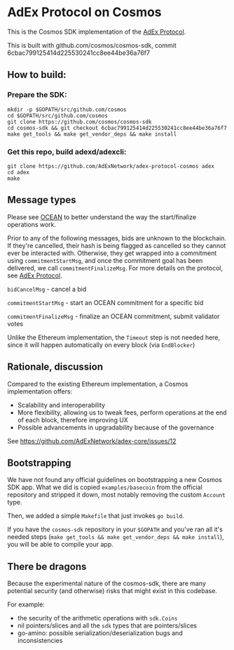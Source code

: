 # AdEx Protocol on Cosmos

This is the Cosmos SDK implementation of the [AdEx Protocol](https://github.com/AdExNetwork/adex-protocol).

This is built with github.com/cosmos/cosmos-sdk, commit 6cbac799125414d225530241cc8ee44be36a76f7

## How to build:

### Prepare the SDK:

```
mkdir -p $GOPATH/src/github.com/cosmos
cd $GOPATH/src/github.com/cosmos
git clone https://github.com/cosmos/cosmos-sdk
cd cosmos-sdk && git checkout 6cbac799125414d225530241cc8ee44be36a76f7
make get_tools && make get_vendor_deps && make install
```

### Get this repo, build adexd/adexcli:

```
git clone https://github.com/AdExNetwork/adex-protocol-cosmos adex
cd adex
make
```


## Message types

Please see [OCEAN](https://github.com/AdExNetwork/adex-protocol/blob/master/OCEAN.md) to better understand the way the start/finalize operations work.

Prior to any of the following messages, bids are unknown to the blockchain. If they're cancelled, their hash is being flagged as cancelled so they cannot ever be interacted with. Otherwise, they get wrapped into a commitment using `commitmentStartMsg`, and once the commitment goal has been delivered, we call `commitmentFinalizeMsg`. For more details on the protocol, see [AdEx Protocol](https://github.com/AdExNetwork/adex-protocol).

`bidCancelMsg` - cancel a bid

`commitmentStartMsg` - start an OCEAN commitment for a specific bid

`commitmentFinalizeMsg` - finalize an OCEAN commitment, submit validator votes

Unlike the Ethereum implementation, the `Timeout` step is not needed here, since it will happen automatically on every block (via `EndBlocker`)


## Rationale, discussion

Compared to the existing Ethereum implementation, a Cosmos implementation offers:

* Scalability and interoperability
* More flexibility, allowing us to tweak fees, perform operations at the end of each block, therefore improving UX
* Possible advancements in upgradability because of the governance

See https://github.com/AdExNetwork/adex-core/issues/12


## Bootstrapping

We have not found any official guidelines on bootstrapping a new Cosmos SDK app. What we did is copied `examples/basecoin` from the official repository and stripped it down, most notably removing the custom `Account` type.

Then, we added a simple `Makefile` that just invokes `go build`.

If you have the `cosmos-sdk` repository in your `$GOPATH` and you've ran all it's needed steps (`make get_tools && make get_vendor_deps && make install`), you will be able to compile your app.

## There be dragons

Because the experimental nature of the cosmos-sdk, there are many potential security (and otherwise) risks that might exist in this codebase.

For example:

* the security of the arithmetic operations with `sdk.Coins`
* nil pointers/slices and all the `sdk` types that are pointers/slices
* go-amino: possible serialization/deserialization bugs and inconsistencies

